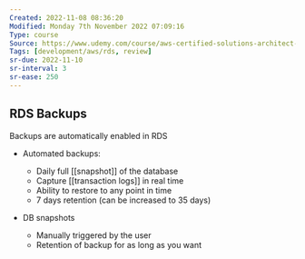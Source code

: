 ```yaml
---
Created: 2022-11-08 08:36:20
Modified: Monday 7th November 2022 07:09:16
Type: course
Source: https://www.udemy.com/course/aws-certified-solutions-architect-associate-saa-c01/?xref=E0Aed11STH4LPUQvCz0GJFABTmM=
Tags: [development/aws/rds, review]
sr-due: 2022-11-10
sr-interval: 3
sr-ease: 250
---
```


## RDS Backups

Backups are automatically enabled in RDS

- Automated backups:
    - Daily full [[snapshot]] of the database
    - Capture [[transaction logs]] in real time
    - Ability to restore to any point in time
    - 7 days retention (can be increased to 35 days)

- DB snapshots
    - Manually triggered by the user
    - Retention of backup for as long as you want